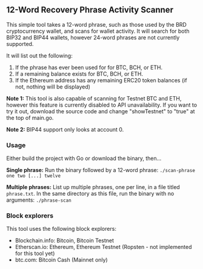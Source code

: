 ## 12-Word Recovery Phrase Activity Scanner

This simple tool takes a 12-word phrase, such as those used by the BRD cryptocurrency wallet, and scans for wallet activity. It will search for both BIP32 and BIP44 wallets, however 24-word phrases are not currently supported.

It will list out the following:

1. If the phrase has ever been used for for BTC, BCH, or ETH.
1. If a remaining balance exists for BTC, BCH, or ETH.
1. If the Ethereum address has any remaining ERC20 token balances (if not, nothing will be displayed)

**Note 1:** This tool is also capable of scanning for Testnet BTC and ETH, however this feature is currently disabled to API unavailability. If you want to try it out, download the source code and change "showTestnet" to "true" at the top of main.go.

**Note 2:** BIP44 support only looks at account 0.

### Usage

Either build the project with Go or download the binary, then...

**Single phrase:** Run the binary followed by a 12-word phrase: `./scan-phrase one two [...] twelve`

**Multiple phrases:** List up multiple phrases, one per line, in a file titled `phrase.txt`. In the same directory as this file, run the binary with no arguments: `./phrase-scan`

### Block explorers

This tool uses the following block explorers:

* Blockchain.info: Bitcoin, Bitcoin Testnet
* Etherscan.io: Ethereum, Ethereum Testnet (Ropsten - not implemented for this tool yet)
* btc.com: Bitcoin Cash (Mainnet only)
